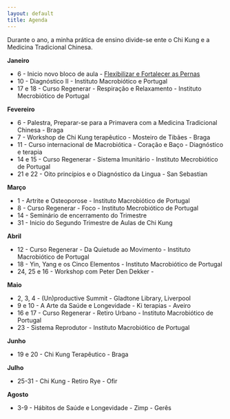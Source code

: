 ```yaml
---
layout: default 
title: Agenda
---
```


Durante o ano, a minha prática de ensino divide-se ente o Chi Kung e a Medicina Tradicional Chinesa.

**Janeiro**

+ 6 - Inicio novo bloco de aula - [Flexibilizar e Fortalecer as Pernas][1]
+ 10 - Diagnóstico II - Instituto Macrobiótico e Portugal
+ 17 e 18 - Curso Regenerar - Respiração e Relaxamento - Instituto Mecrobiótico de Portugal

**Fevereiro**

+ 6 - Palestra, Preparar-se para a Primavera com a Medicina Tradicional Chinesa - Braga
+ 7 - Workshop de Chi Kung terapêutico - Mosteiro de Tibães - Braga
+ 11 - Curso internacional de Macrobiótica - Coração e Baço - Diagnóstico e terapia
+ 14 e 15 - Curso Regenerar - Sistema Imunitário - Instituto Mecrobiótico de Portugal
+ 21 e 22 - Oito princípios e o Diagnóstico da Lingua - San Sebastian

**Março**

+ 1 - Artrite e Osteoporose - Instituto Macrobiótico de Portugal
+ 8 - Curso Regenerar - Foco - Instituto Mecrobiótico de Portugal
+ 14 - Seminário de encerramento do Trimestre
+ 31 - Inicio do Segundo Trimestre de Aulas de Chi Kung 

**Abril**
 
+ 12 - Curso Regenerar - Da Quietude ao Movimento - Instituto Macrobiótico de Portugal
+ 18 - Yin, Yang e os Cinco Elementos - Instituto Macrobiótico de Portugal
+ 24, 25 e 16 - Workshop com Peter Den Dekker - 

**Maio**

+ 2, 3, 4 - (Un)productive Summit - Gladtone Library, Liverpool
+ 9 e 10 - A Arte da Saúde e Longevidade - Ki terapias - Aveiro
+ 16 e 17 - Curso Regenerar - Retiro Urbano - Instituto Macrobiótico de Portugal
+ 23 - Sistema Reprodutor - Instituto Macrobiótico de Portugal

**Junho**

+ 19 e 20 - Chi Kung Terapêutico - Braga

**Julho**

+ 25-31 - Chi Kung - Retiro Rye - Ofir

**Agosto**

+ 3-9 - Hábitos de Saúde e Longevidade - Zimp - Gerês

[1]: http://lourencoazevedo.com/aulas.html 